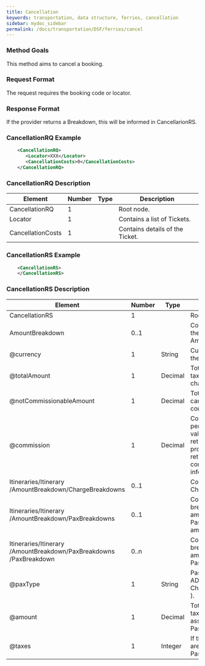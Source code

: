 ```yaml
---
title: Cancellation
keywords: transportation, data structure, ferries, cancellation
sidebar: mydoc_sidebar
permalink: /docs/transportation/DSF/ferries/cancel
---
```




### Method Goals


This method aims to cancel a booking.



### Request Format


The request requires the booking code or locator.



### Response Format


If the provider returns a Breakdown, this will be informed in
CancellarionRS.



### CancellationRQ Example


~~~xml
    <CancellationRQ>
       <Locator>XXX</Locator>
       <CancellationCosts>0</CancellationCosts>
    </CancellationRQ>
~~~


### CancellationRQ Description



| **Element**				| **Number**	| **Type**	| **Description**				|
| ------------------------------------- | ------------- | ------------- | --------------------------------------------- |
| CancellationRQ              		| 1     	|		| Root node.					|
| Locator                     		| 1     	|		| Contains a list of Tickets.			|
| CancellationCosts           		| 1     	|		| Contains details of the Ticket.		|



### CancellationRS Example


~~~xml
    <CancellationRS>
    </CancellationRS>
~~~


### CancellationRS Description



| **Element**				 | **Number**	| **Type**	| **Description**						|
| -------------------------------------- | ------------ | ------------- | ------------------------------------------------------------- |
| CancellationRS                	 | 1    	|		| Root node.							|
| AmountBreakdown               	 | 0..1   	|		| Contains details of the AmountBreakdown.			|
| @currency                		 | 1 		| String	| Currency code of the fare.					|
| @totalAmount              		 | 1 		| Decimal	| Total amount. with taxes and other charges included.		|
| @notCommissionableAmount 		 | 1 		| Decimal	| Total amount that can not be commissioned.			|
| @commission              		 | 1 		| Decimal	| Commission percentage. A -1 value will be returned if the provider doesn't return any comission information.	|
| Itineraries/Itinerary /AmountBreakdown/ChargeBreakdowns | 0..1 |  	| Contains a list of ChargeBreakdowns.				|
| Itineraries/Itinerary /AmountBreakdown/PaxBreakdowns | 0..1 |  	| Contains a list of breakdown amounts for each Passenger (ADT amount, etc.).	|
| Itineraries/Itinerary /AmountBreakdown/PaxBreakdowns /PaxBreakdown | 0..n |  | Contains details of breakdown amounts for each Passenger. |
| @paxType                 		 | 1 		| String	| Passenger type: ADT ( Adult ), CHD ( Child ) & INF ( Infant ).  |
| @amount                  		 | 1  		| Decimal	| Total amount, with taxes included, associated to the Passenger. |
| @taxes                   		 | 1 		| Integer	| If they exist, taxes are applied for this Passenger type.	|

